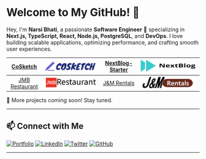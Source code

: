 # Welcome to My GitHub! 👋

Hey, I'm **Narsi Bhati**, a passionate **Software Engineer** 🚀 specializing in **Next.js, TypeScript, React, Node.js, PostgreSQL**, and **DevOps**. I love building scalable applications, optimizing performance, and crafting smooth user experiences.

|    [CoSketch][1]    | [![CoSketch][2]][1] | [NextBlog-Starter][3] |  [![NextBlog][4]][3]   |
| :-----------------: | :-----------------: | :-------------------: | :--------------------: |
| [JMB Restaurant][5] |   [![JMB][6]][5]    |   [J&M Rentals][7]    | [![J&M Rentals][8]][7] |

🚀 More projects coming soon! Stay tuned.

---

## 📫 Connect with Me

[![Portfolio](https://img.shields.io/badge/-Portfolio-000?style=for-the-badge&logo=vercel&logoColor=white)][9]
[![LinkedIn](https://img.shields.io/badge/-LinkedIn-0077B5?style=for-the-badge&logo=linkedin&logoColor=white)][10]
[![Twitter](https://img.shields.io/badge/-Twitter-1DA1F2?style=for-the-badge&logo=twitter&logoColor=white)][11]
[![GitHub](https://img.shields.io/badge/-GitHub-181717?style=for-the-badge&logo=github&logoColor=white)][12]

---

[1]: https://github.com/NarsiBhati-Dev/cosketch
[2]: https://raw.githubusercontent.com/NarsiBhati-Dev/NarsiBhati-Dev/master/assets/cosketch.png
[3]: https://github.com/NarsiBhati-Dev/nextblog-starter
[4]: https://raw.githubusercontent.com/NarsiBhati-Dev/NarsiBhati-Dev/master/assets/nextblog.png
[5]: https://github.com/NarsiBhati-Dev/jmb_restaurant
[6]: https://raw.githubusercontent.com/NarsiBhati-Dev/NarsiBhati-Dev/master/assets/jmb-logo.png
[7]: https://github.com/NarsiBhati-Dev/jm_rentals_ltd
[8]: https://raw.githubusercontent.com/NarsiBhati-Dev/NarsiBhati-Dev/master/assets/Jm-rentals.png
[9]: https://your-portfolio-link.com
[10]: https://www.linkedin.com/in/narsi-bhati-b43459224/
[11]: https://x.com/NarsiBhati31
[12]: https://github.com/NarsiBhati-Dev
